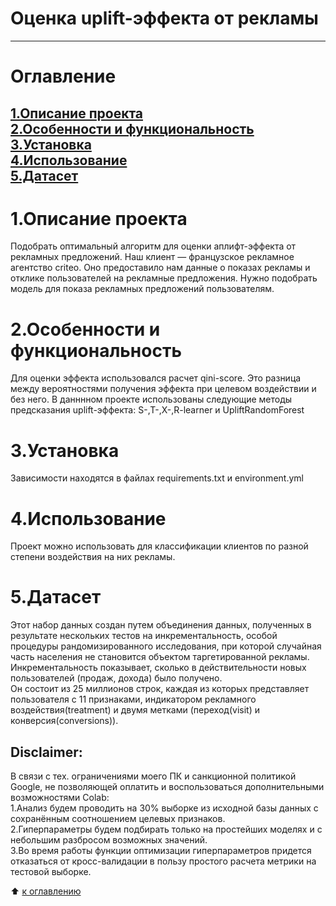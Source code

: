 # Оценка uplift-эффекта от рекламы
-------
# Оглавление  
[1.Описание проекта](https://github.com/PavelNovikov888/portfolio/tree/master/Uplift-%D0%BC%D0%BE%D0%B4%D0%B5%D0%BB%D0%B8%D1%80%D0%BE%D0%B2%D0%B0%D0%BD%D0%B8%D0%B5#1%D0%BE%D0%BF%D0%B8%D1%81%D0%B0%D0%BD%D0%B8%D0%B5-%D0%BF%D1%80%D0%BE%D0%B5%D0%BA%D1%82%D0%B0)  
[2.Особенности и функциональность](https://github.com/PavelNovikov888/portfolio/tree/master/Uplift-%D0%BC%D0%BE%D0%B4%D0%B5%D0%BB%D0%B8%D1%80%D0%BE%D0%B2%D0%B0%D0%BD%D0%B8%D0%B5#2%D0%BE%D1%81%D0%BE%D0%B1%D0%B5%D0%BD%D0%BD%D0%BE%D1%81%D1%82%D0%B8-%D0%B8-%D1%84%D1%83%D0%BD%D0%BA%D1%86%D0%B8%D0%BE%D0%BD%D0%B0%D0%BB%D1%8C%D0%BD%D0%BE%D1%81%D1%82%D1%8C)  
[3.Установка](https://github.com/PavelNovikov888/portfolio/tree/master/Uplift-%D0%BC%D0%BE%D0%B4%D0%B5%D0%BB%D0%B8%D1%80%D0%BE%D0%B2%D0%B0%D0%BD%D0%B8%D0%B5#3%D1%83%D1%81%D1%82%D0%B0%D0%BD%D0%BE%D0%B2%D0%BA%D0%B0)  
[4.Использование](https://github.com/PavelNovikov888/portfolio/tree/master/Uplift-%D0%BC%D0%BE%D0%B4%D0%B5%D0%BB%D0%B8%D1%80%D0%BE%D0%B2%D0%B0%D0%BD%D0%B8%D0%B5#4%D0%B8%D1%81%D0%BF%D0%BE%D0%BB%D1%8C%D0%B7%D0%BE%D0%B2%D0%B0%D0%BD%D0%B8%D0%B5)  
[5.Датасет](https://github.com/PavelNovikov888/portfolio/tree/master/Uplift-%D0%BC%D0%BE%D0%B4%D0%B5%D0%BB%D0%B8%D1%80%D0%BE%D0%B2%D0%B0%D0%BD%D0%B8%D0%B5#5%D0%B4%D0%B0%D1%82%D0%B0%D1%81%D0%B5%D1%82)  
--------

# 1.Описание проекта
Подобрать оптимальный алгоритм для оценки аплифт-эффекта от рекламных предложений.
Наш клиент — французское рекламное агентство criteo.
Оно предоставило нам данные о показах рекламы и отклике пользователей на рекламные предложения.
Нужно подобрать модель для показа рекламных предложений пользователям.
# 2.Особенности и функциональность
Для оценки эффекта использовался расчет qini-score. Это разница между вероятностями получения эффекта при целевом воздействии и без него.
В данннном проекте использованы следующие методы предсказания uplift-эффекта: S-,T-,X-,R-learner и UpliftRandomForest
# 3.Установка
Зависимости находятся в файлах requirements.txt и environment.yml
# 4.Использование
Проект можно использовать для классификации клиентов по разной степени воздействия на них рекламы.
# 5.Датасет
Этот набор данных создан путем объединения данных, полученных в результате нескольких тестов на инкрементальность, особой процедуры рандомизированного исследования, при которой случайная часть населения не становится объектом таргетированной рекламы.   
Инкрементальность показывает, сколько в действительности новых пользователей (продаж, дохода) было получено.  
Он состоит из 25 миллионов строк, каждая из которых представляет пользователя с 11 признаками, индикатором рекламного воздействия(treatment) и двумя метками (переход(visit) и конверсия(conversions)).  
## Disclaimer:  
В связи с тех. ограничениями моего ПК и санкционной политикой Google, не позволяющей оплатить и воспользоваться дополнительными возможностями Colab:  
1.Анализ будем проводить на 30% выборке из исходной базы данных с сохранённым соотношением целевых признаков.  
2.Гиперпараметры будем подбирать только на простейших моделях и с небольшим разбросом возможных значений.  
3.Во время работы функции оптимизации гиперпараметров придется отказаться от кросс-валидации в пользу простого расчета метрики на тестовой выборке.  
  
:arrow_up: [к оглавлению](https://github.com/PavelNovikov888/portfolio/tree/master/Uplift-%D0%BC%D0%BE%D0%B4%D0%B5%D0%BB%D0%B8%D1%80%D0%BE%D0%B2%D0%B0%D0%BD%D0%B8%D0%B5#%D0%BE%D0%B3%D0%BB%D0%B0%D0%B2%D0%BB%D0%B5%D0%BD%D0%B8%D0%B5)
